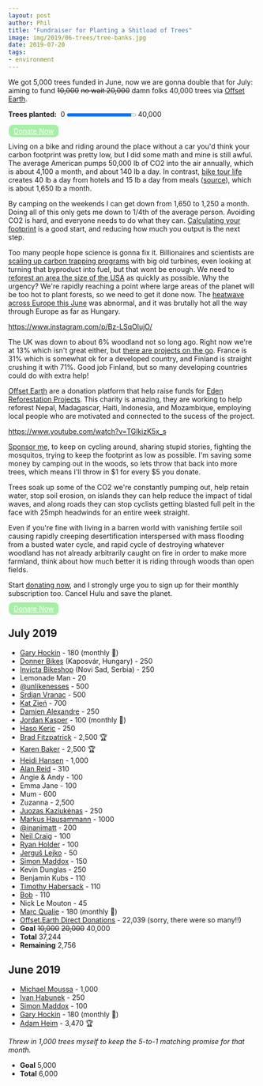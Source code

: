 ```yaml
---
layout: post
author: Phil
title: "Fundraiser for Planting a Shitload of Trees"
image: img/2019/06-trees/tree-banks.jpg
date: 2019-07-20
tags:
- environment
---
```


<div>
  <p>We got 5,000 trees funded in June, now we are gonna double that for July: aiming to fund <s>10,000</s> <s>no wait 20,000</s> damn folks 40,000 trees via <a href="https://offset.earth/philsturgeon">Offset Earth</a>.</p>

  <label for="trees-planted" style="font-weight: bold">Trees planted:</label>&nbsp;
  0 <progress id="trees-planted" max="40000" value="37244">37,244 trees</progress> 40,000<br>
  <br>
  <a href="https://offset.earth/philsturgeon" style="padding: 4px 10px; border: #fff 1px solid; color: #fff; border-radius: 10px; opacity: 0.8; background-color: lightgreen">Donate Now</a>
</div>

Living on a bike and riding around the place without a car you'd think your carbon footprint was pretty low, but I did some math and mine is still awful. The average American pumps 50,000 lb of CO2 into the air annually, which is about 4,100 a month, and about 140 lb a day. In contrast, [bike tour life](/euro-trip-two-months/) creates 40 lb a day from hotels and 15 lb a day from meals ([source](https://carbonfund.org/how-we-calculate/)), which is about 1,650 lb a month.

By camping on the weekends I can get down from 1,650 to 1,250 a month. Doing all of this only gets me down to 1/4th of the average person. Avoiding CO2 is hard, and everyone needs to do what they can. [Calculating your footprint](https://carbonfund.org/calculate-your-footprint/) is a good start, and reducing how much you output is the next step.

Too many people hope science is gonna fix it. Billionaires and scientists are [scaling up carbon trapping programs](https://www.theguardian.com/environment/2018/feb/04/carbon-emissions-negative-emissions-technologies-capture-storage-bill-gates) with big old turbines, even looking at turning that byproduct into fuel, but that wont be enough. We need to [reforest an area the size of the USA](https://theconversation.com/reforesting-an-area-the-size-of-the-us-needed-to-help-avert-climate-breakdown-say-researchers-are-they-right-119842) as quickly as possible. Why the urgency? We're rapidly reaching a point where large areas of the planet will be too hot to plant forests, so we need to get it done now. The [heatwave across Europe this June](https://www.bbc.com/news/world-europe-48756480) was abnormal, and it was brutally hot all the way through Europe as far as Hungary.

https://www.instagram.com/p/Bz-LSqOlujO/

The UK was down to about 6% woodland not so long ago. Right now we're at 13% which isn't great either, but [there are projects on the go](https://www.citylab.com/environment/2018/01/northern-forest-united-kingdom/550025/). France is 31% which is somewhat ok for a developed country, and Finland is straight crushing it with 71%. Good job Finland, but so many developing countries could do with extra help!

[Offset Earth][offsetearth] are a donation platform that help raise funds for [Eden Reforestation Projects](https://edenprojects.org/). This charity is amazing, they are working to help reforest Nepal, Madagascar, Haiti, Indonesia, and Mozambique, employing local people who are motivated and connected to the sucess of the project. 

https://www.youtube.com/watch?v=TGlkizK5x_s

[Sponsor me][offsetearth], to keep on cycling around, sharing stupid stories, fighting the mosquitos, trying to keep the footprint as low as possible. I'm saving some money by camping out in the woods, so lets throw that back into more trees, which means I'll throw in $1 for every $5 you donate.

Trees soak up some of the CO2 we're constantly pumping out, help retain water, stop soil erosion, on islands they can help reduce the impact of tidal waves, and along roads they can stop cyclists getting blasted full pelt in the face with 25mph headwinds for an entire week straight.

Even if you're fine with living in a barren world with vanishing fertile soil causing rapidly creeping desertification interspersed with mass flooding from a busted water cycle, and rapid cycle of destroying whatever woodland has not already arbitrarily caught on fire in order to make more farmland, think about how much better it is riding through woods than open fields.

Start [donating now][offsetearth], and I strongly urge you to sign up for their monthly subscription too. Cancel Hulu and save the planet.

<a href="https://offset.earth/philsturgeon" style="padding: 4px 10px; border: #fff 1px solid; color: #fff; border-radius: 10px; opacity: 0.8; background-color: lightgreen">Donate Now</a>

## July 2019

- [Gary Hockin](https://twitter.com/GeeH) - 180 (monthly 🏅)
- [Donner Bikes](https://www.facebook.com/donnerbike/about/) (Kaposvár, Hungary) - 250
- [Invicta Bikeshop](http://invictabike.rs/) (Novi Sad, Serbia) - 250
- Lemonade Man - 20
- [@unlikenesses](https://twitter.com/unlikenesses) - 500
- [Srdjan Vranac](https://vranac.io/) - 500
- [Kat Zień](https://twitter.com/kasiazien) - 700
- [Damien Alexandre](https://twitter.com/damienalexandre) - 250
- [Jordan Kasper](https://twitter.com/jakerella) - 100 (monthly 🏅)
- [Haso Keric](https://twitter.com/hasokeric) - 250
- [Brad Fitzpatrick](https://twitter.com/bradfitz) - 2,500 🏆
- [Karen Baker](https://twitter.com/wsakaren) - 2,500 🏆
- [Heidi Hansen](https://twitter.com/jungledev) - 1,000
- [Alan Reid](https://twitter.com/alan_reid) - 310
- Angie & Andy - 100
- Emma Jane - 100
- Mum - 600
- Zuzanna - 2,500
- [Juozas Kaziukėnas](https://twitter.com/juokaz) - 250
- [Markus Hausammann](https://twitter.com/m_hausammann) - 1000
- [@inanimatt](https://twitter.com/inanimatt) - 200
- [Neil Craig](https://twitter.com/tdp_org) - 100
- [Ryan Holder](https://twitter.com/ryannnh_) - 100
- [Jerguš Lejko](https://twitter.com/jerguslejko) - 50
- [Simon Maddox](https://twitter.com/simonmaddox) - 150
- Kevin Dunglas - 250
- Benjamin Kubs - 110
- [Timothy Habersack](https://twitter.com/timotheus) - 110
- [Bob](https://twitter.com/bopp) - 110
- Nick Le Mouton - 45
- [Marc Qualie](https://twitter.com/marcqualie) - 180 (monthly 🏅)
- [Offset.Earth Direct Donations](https://offset.earth/philsturgeon) - 22,039 (sorry, there were so many!!)
- **Goal** <s>10,000</s> <s>20,000</s> 40,000
- **Total** 37,244
- **Remaining** 2,756

## June 2019

- [Michael Moussa](https://twitter.com/michaelmoussa) - 1,000
- [Ivan Habunek](https://twitter.com/ihabunek) - 250
- [Simon Maddox](https://twitter.com/simonmaddox) - 100
- [Gary Hockin](https://twitter.com/GeeH) - 180 (monthly 🏅)
- [Adam Heim](https://twitter.com/truckingsim) - 3,470 🏆

_Threw in 1,000 trees myself to keep the 5-to-1 matching promise for that month._

- **Goal** 5,000
- **Total** 6,000

[offsetearth]: https://offset.earth/philsturgeon
